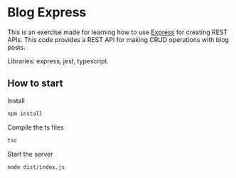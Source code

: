 # Blog Express

This is an exercise made for learning how to use [Express](https://expressjs.com/) for creating REST APIs.
This code provides a REST API for making CRUD operations with blog posts.

Libraries: express, jest, typescript.

## How to start

Install

```bash
npm install
```

Compile the ts files

```bash
tsc
```

Start the server

```bash
node dist/index.js
```
